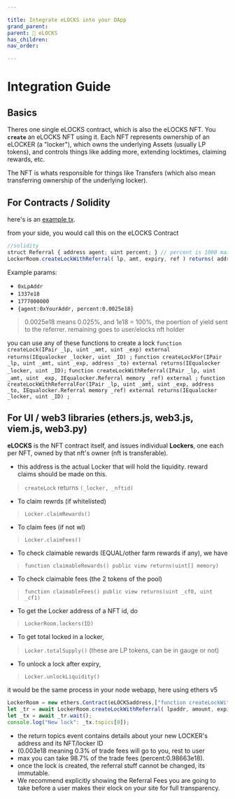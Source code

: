 ```yaml
---

title: Integrate eLOCKS into your DApp
grand_parent:
parent: 🔐 eLOCKS
has_children:
nav_order:

---
```


# Integration Guide
## Basics
Theres one single eLOCKS contract, which is also the eLOCKS NFT. You **`create`** an eLOCKS NFT using it. Each NFT represents ownership of an eLOCKER (a "locker"), which owns the underlying Assets (usually LP tokens), and controls things like adding more, extending locktimes, claiming rewards, etc.

The NFT is whats responsible for things like Transfers (which also mean transferring ownership of the underlying locker).

## For Contracts / Solidity
here's is an [example tx](https://ftmscan.com/tx/0x5ebc0ac47e99f39929f1a1ac10a36b652b56381afcebc6b89674c63abf186d33).

from your side, you would call this on the eLOCKS Contract
```js
//solidity
struct Referral { address agent; uint percent; } // percent is 1000 max = 100%
LockerRoom.createLockWithReferral( lp, amt, expiry, ref ) returns( address _locker, uint _nftid )
```
Example params:
- `0xLpAddr`
- `1337e18`
- `1777000000`
- `{agent:0xYourAddr, percent:0.0025e18}`
> 0.0025e18 means 0.025%, and 1e18 = 100%, the poertion of yield sent to the referrer. remaining goes to user/elocks nft holder

you can use any of these functions to create a lock
`function createLock(IPair _lp, uint _amt, uint _exp) external returns(IEqualocker _locker, uint _ID) ;`
`function createLockFor(IPair _lp, uint _amt, uint _exp, address _to) external returns(IEqualocker _locker, uint _ID);`﻿
`function createLockWithReferral(IPair _lp, uint _amt, uint _exp, IEqualocker.Referral memory _ref) external ;`
`function createLockWithReferralFor(IPair _lp, uint _amt, uint _exp, address _to, IEqualocker.Referral memory _ref) external returns(IEqualocker _locker, uint _ID) ;`

## For UI / web3 libraries (ethers.js, web3.js, viem.js, web3.py)

**eLOCKS** is the NFT contract itself, and issues individual **Lockers**, one each per NFT, owned by that nft's owner (nft is transferable).

- this address is the actual Locker that will hold the liquidity. reward claims should be made on this.
> `createLock` returns `(_locker, _nftid)`

- To claim rewrds (if whitelisted)
> `Locker.claimRewards()`

- To claim fees (if not wl)
> `Locker.claimFees()`

- To check claimable rewards (EQUAL/other farm rewards if any), we have
> `function claimableRewards() public view returns(uint[] memory)`

- To check claimable fees (the 2 tokens of the pool)
> `function claimableFees() public view returns(uint _cf0, uint _cf1)`

- To get the Locker address of a NFT id, do
> `LockerRoom.lockers(ID)`

- To get total locked in a locker,
> `Locker.totalSupply()`
(these are LP tokens, can be in gauge or not)

- To unlock a lock after expiry,
> `Locker.unlockLiquidity()`



it would be the same process in your node webapp, here using ethers v5
```js
LockerRoom = new ethers.Contract(eLOCKSaddress,["function createLockWithRefferal(address,uint,uint,{agent:address,percent:uint})" external returns(address,uint)],signer);
let _tr = await LockerRoom.createLockWithReferral( lpaddr, amount, expiry, {agent:0xBasedTreasury, percent:0.003e18});
let _tx = await _tr.wait();
console.log("New lock": _tx.topics[0]);
```
- the return topics event contains details about your new LOCKER's address and its NFT/locker ID
- (0.003e18 meaning 0.3% of trade fees will go to you, rest to user
- max you can take 98.7% of the trade fees (percent:0.98663e18).
- once the lock is created, the referral stuff cannot be changed, its immutable.
- We recommend explicitly showing the Referral Fees you are going to take before a user makes their elock on your site for full transparency.
